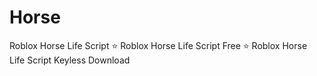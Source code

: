 # Horse
Roblox Horse Life Script ⭐️ Roblox Horse Life Script Free ⭐️ Roblox Horse Life Script Keyless Download
